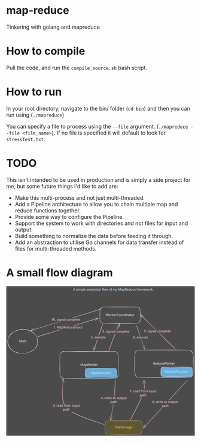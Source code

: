# map-reduce
Tinkering with golang and mapreduce

# How to compile
Pull the code, and run the `compile_source.sh` bash script. 

# How to run
In your root directory, navigate to the bin/ folder (`cd bin`) and then you can run using (`./mapreduce`)

You can specify a file to process using the `--file` argument. (`./mapreduce --file <file_name>`). If no file is specified it will default to look for `stressTest.txt`.

# TODO
This isn't intended to be used in production and is simply a side project for me, but some future things I'd like to add are:

* Make this multi-process and not just multi-threaded.
* Add a Pipeline architecture to allow you to chain multiple map and reduce functions together.
* Provide some way to configure the Pipeline.
* Support the system to work with directories and not files for input and output.
* Build something to normalize the data before feeding it through.
* Add an abstraction to utilise Go channels for data transfer instead of files for multi-threaded methods.

# A small flow diagram
![Alt text](./resources/map_reduce_flow.svg)

